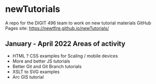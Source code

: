 # newTutorials
A repo for the DIGIT 496 team to work on new tutorial materials
GitHub Pages site: https://newtfire.github.io/newTutorials/ 

## January - April 2022 Areas of activity 
* HTML ? CSS examples for Scaling / mobile devices
* More and better JS tutorials
* Better Git and Git Branch tutorials
* XSLT to SVG examples 
* Arc GIS tutorial


